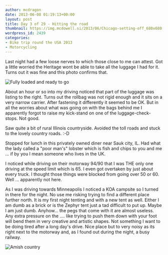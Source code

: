 ```yaml
---
author: mcdragon
date: 2013-06-08 01:19:13+00:00
layout: post
title: Day 3 of 29 - Hitting the road
thumbnail: https://img.mcdowell.si/2013/06/Chicago-setting-off_680x680.jpg
wordpress_id: 2439
categories:
- Bike trip round the USA 2013
- Motorcycling
---
```

Last night had a few loose nerves to which those close to me can attest. Got a little worried the Heritage wont be able to take all the luggage I had for it. Turns out it was fine and this photo confirms that.

![Fully loaded and ready to go](https://img.mcdowell.si/2013/06/Chicago-setting-off.jpg "Fully loaded and ready to go. Possibly regretting taking to much stuff")

About an hour or so into my driving noticed that part of the luggage was listing to the right. Turns out the rollbag was not rigid enough and it sits on a very narrow carrier. After fastening it differently it seemed to be OK. But in all the worries about what was going on with the bags behind me I apparently forgot to raise my kick-stand on one of the luggage-check-stops. Not good.

Saw quite a bit of rural Illinois countryside. Avoided the toll roads and stuck to the lovely country roads. :-D

Stopped for lunch in this privately owned diner near Sauk city, IL. Had what the lady called a "poor man's" lobster which is fish and chips to you and me ... if by you I mean someone who lives in the UK.

I noticed while driving on their motorway 94/90 that I was THE only one driving at the speed limit which is 65. I even got overtaken by just about every truck. I thought those things were blocked from going over 50 or 60. Well ... apparently not here.

As I was driving towards Minneapolis I noticed a KOA campsite so I turned in there for the night. No use me risking trying to find a different place further north. It is my first night tenting and with a new tent as well. Either I am dumb as a brick or is the Zephyr tent just a tad difficult to put up.
Maybe I am just dumb. Anyhow... the pegs that come with it are almost useless. Any extra pressure on the .... like trying to push them down with your foot will bend them in very creative and artistic shapes. Not something I want to be doing tired after a long day's drive.
Nice place but to very noisy as its right next to the motorway and, as I found out during the night, a busy railway.

![Amish country](https://img.mcdowell.si/2013/06/Amish-country.jpg "Amish country")
